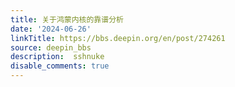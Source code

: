 ```yaml
---
title: 关于鸿蒙内核的靠谱分析
date: '2024-06-26'
linkTitle: https://bbs.deepin.org/en/post/274261
source: deepin_bbs
description:  sshnuke 
disable_comments: true
---
```


